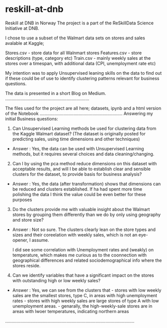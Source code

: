 # reskill-at-dnb
Reskill at DNB in Norway
The project is a part of the ReSkillData Science Initiative at DNB.

I chose to use a subset of the Walmart data sets on stores and sales avalable at Kaggle;

Stores.csv - store data for all Walnmart stores
Features.csv - store descriptions (type, category etc)
Train.csv - mainly weekly sales at the stores over a timespan, with additional data (CPI, unemployment rate etc)

My intention was to apply Unsupervised leaning skills on the data to find out if these could be of use to identify clustering patterns relevant for business questions. 

The data is presented in a short Blog on Medium. 
...................................................................

The files used for the project are all here; datasets, ipynb and a html version of the Notebook 
..................................................................
Answering my initial Business questions:
1) Can Unsupervised Learning methods be used for clustering data from the Kaggle Walmart dataset? (The dataset is originally posted for predicting sales, using time dimensions and other techniques)
- Answer : Yes, the data can be used with Unsupervised Learning methods, 
    but it requires several choices and data cleaning/changing.  

2) Can I by using the pca method reduce dimensions on this dataset with acceptable results, and will I be able to establish clear and sensible clusters for the dataset, to provide basis for business analysis?
- Answer : Yes, the data (after transformation) shows that dimensions can be reduced and clusters established.
    If ha had spent more time polishing the data I think the value could be even better for these purposes 

3) Do the clusters provide me with valuable insight about the Walmart stores by grouping them differently than we do by only using geography and store size?
- Answer : Not so sure. The clusters clearly lean on the store types and sizes and their coreelation with weekly sales,
    which is not an eye-opener, I assume.

    I did see some correlation with Unemployment rates and (weakly) on temperature, which makes me curious as to the
    coonnection with geographical differences and related sociodemographical info where the stores reside. 

4) Can we identify variables that have a significant impact on the stores with outstanding high or low weekly sales?
- Answer : Yes, we can see from the clusters that 
                - stores with low weekly sales are the smallest stores, type C, in areas with high unemployment rates
                - stores with high weekly sales are large stores of type A with low unemployment areas. 
                 - genarally, the high-weekly-sale stores are in areas with lwoer temperatures, indicating northern areas
                
.......................................................................................................
                
                
               
